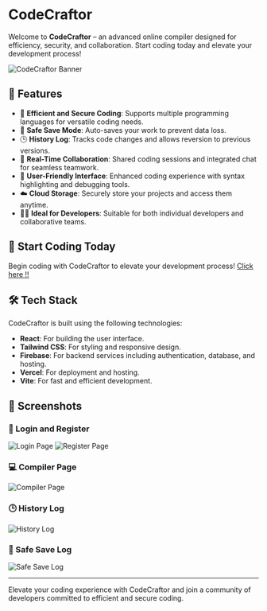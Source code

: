 # CodeCraftor

Welcome to **CodeCraftor** – an advanced online compiler designed for efficiency, security, and collaboration. Start coding today and elevate your development process!

![CodeCraftor Banner](https://drive.google.com/uc?export=view&id=1UXEO4YntNjnLWNn6FdFOVOBL4Km1GhXB)

## 🌟 Features

- 🚀 **Efficient and Secure Coding**: Supports multiple programming languages for versatile coding needs.
- 💾 **Safe Save Mode**: Auto-saves your work to prevent data loss.
- 🕒 **History Log**: Tracks code changes and allows reversion to previous versions.
- 🤝 **Real-Time Collaboration**: Shared coding sessions and integrated chat for seamless teamwork.
- 🎨 **User-Friendly Interface**: Enhanced coding experience with syntax highlighting and debugging tools.
- ☁️ **Cloud Storage**: Securely store your projects and access them anytime.
- 👨‍💻 **Ideal for Developers**: Suitable for both individual developers and collaborative teams.

## 🚀 Start Coding Today

Begin coding with CodeCraftor to elevate your development process! [Click here !!](https://code-craftor.vercel.app)

## 🛠️ Tech Stack

CodeCraftor is built using the following technologies:

- **React**: For building the user interface.
- **Tailwind CSS**: For styling and responsive design.
- **Firebase**: For backend services including authentication, database, and hosting.
- **Vercel**: For deployment and hosting.
- **Vite**: For fast and efficient development.

## 📸 Screenshots

### 🔐 Login and Register

![Login Page](https://drive.google.com/uc?export=view&id=1GTrwnigBZC8Omg7EpAzsrYigJTKLQqtU)
![Register Page](https://drive.google.com/uc?export=view&id=1HYKF2DAw-iU9H7fR94bFKxWA0mwMjPU3)

### 💻 Compiler Page

![Compiler Page](https://drive.google.com/uc?export=view&id=1HWgSds78buRTd8xEhbmlC13y2cWV3BBF)

### 🕒 History Log

![History Log](https://drive.google.com/uc?export=view&id=1r3HLjZeSy7t1Wk3dDa6itREbRRHhursI)

### 💾 Safe Save Log

![Safe Save Log](https://drive.google.com/uc?export=view&id=1RQ0Tnki03q4hBU3hxg0KcbAm3rnKK7nu)

---

Elevate your coding experience with CodeCraftor and join a community of developers committed to efficient and secure coding.
